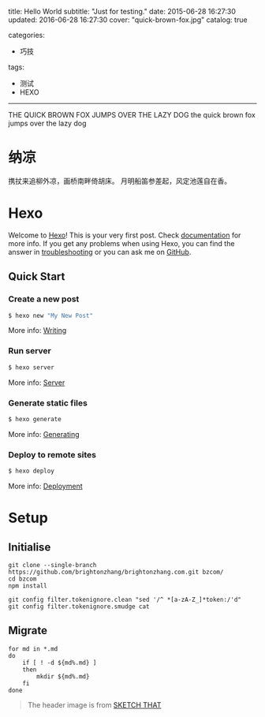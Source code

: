 title: Hello World
subtitle: "Just for testing."
date: 2015-06-28 16:27:30
updated: 2016-06-28 16:27:30
cover: "quick-brown-fox.jpg"
catalog: true

categories:
- 巧技

tags:
- 测试
- HEXO
---

THE QUICK BROWN FOX JUMPS OVER THE LAZY DOG
the quick brown fox jumps over the lazy dog

<!--more--> 

# 纳凉
携扙来追柳外凉，画桥南畔倚胡床。
月明船笛参差起，风定池莲自在香。 

# Hexo
Welcome to [Hexo](http://hexo.io/)! This is your very first post. Check [documentation](http://hexo.io/docs/) for more info. If you get any problems when using Hexo, you can find the answer in [troubleshooting](http://hexo.io/docs/troubleshooting.html) or you can ask me on [GitHub](https://github.com/hexojs/hexo/issues).

## Quick Start

### Create a new post

``` bash
$ hexo new "My New Post"
```

More info: [Writing](http://hexo.io/docs/writing.html)

### Run server

``` bash
$ hexo server
```

More info: [Server](http://hexo.io/docs/server.html)

### Generate static files

``` bash
$ hexo generate
```

More info: [Generating](http://hexo.io/docs/generating.html)

### Deploy to remote sites

``` bash
$ hexo deploy
```

More info: [Deployment](http://hexo.io/docs/deployment.html)

# Setup
## Initialise
```shell
git clone --single-branch https://github.com/brightonzhang/brightonzhang.com.git bzcom/
cd bzcom
npm install 

git config filter.tokenignore.clean "sed '/^ *[a-zA-Z_]*token:/'d"
git config filter.tokenignore.smudge cat
```

## Migrate
```shell
for md in *.md
do
    if [ ! -d ${md%.md} ]
    then
        mkdir ${md%.md}
    fi
done
```

> The header image is from [SKETCH THAT](https://sketchthatout.wordpress.com/tag/art/page/4/)

